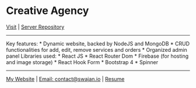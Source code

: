 # Creative Agency
[Visit](https://creative-agency-live.web.app/) | [Server Repository](https://github.com/smswajan/creative-agency-server)
___
Key features:
    * Dynamic website, backed by NodeJS and MongoDB
    * CRUD functionalities for add, edit, remove services and orders
    * Organized admin panel
Libraries used:
    * React JS
    * React Router Dom
    * Firebase (for hosting and image storage)
    * React Hook Form
    * Bootstrap 4
    * Spinner
___
[My Website](https://swajan.io) | [Email: contact@swajan.io](mailto:contact@swajan.io) | [Resume](swajan.io)
